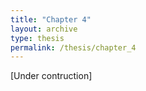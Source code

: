 ```yaml
---
title: "Chapter 4"
layout: archive
type: thesis
permalink: /thesis/chapter_4
---
```


[Under contruction]
